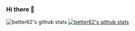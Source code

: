 ### Hi there 👋

<!--
**better62/better62** is a ✨ _special_ ✨ repository because its `README.md` (this file) appears on your GitHub profile.

Here are some ideas to get you started:

- 🔭 I’m currently working on ...
- 🌱 I’m currently learning ...
- 👯 I’m looking to collaborate on ...
- 🤔 I’m looking for help with ...
- 💬 Ask me about ...
- 📫 How to reach me: ...
- 😄 Pronouns: ...
- ⚡ Fun fact: ...
-->

![better62's github stats](https://github-readme-stats.vercel.app/api?username=better62&show_icons=true)
[![better62's github stats](https://github-readme-stats.vercel.app/api/top-langs/?username=better62ID&show_icons=true&hide_border=true&title_color=004386&icon_color=004386&layout=compact)](https://github.com/better62)
